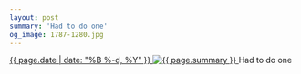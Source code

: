 ```yaml
---
layout: post
summary: 'Had to do one'
og_image: 1787-1280.jpg
---
```


<p>
 <time>
  <a href="/1787">
   {{ page.date | date: "%B %-d, %Y" }}
  </a>
 </time>
 <a href="/1787">
  <img alt="{{ page.summary }}" data-taken="7/3/2023" sizes="(min-width: 700px) 50vw, calc(100vw - 2rem)" src="{{ site.assets_url }}/1787-640.jpg" srcset="{{ site.assets_url }}/1787-320.jpg 320w, {{ site.assets_url }}/1787-640.jpg 640w, {{ site.assets_url }}/1787-960.jpg 960w, {{ site.assets_url }}/1787-1280.jpg 1280w"/>
 </a>
 <span>
  Had to do one
 </span>
</p>
